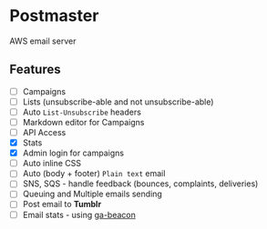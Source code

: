 # Postmaster

AWS email server

## Features

- [ ] Campaigns
- [ ] Lists (unsubscribe-able and not unsubscribe-able)
- [ ] Auto `List-Unsubscribe` headers
- [ ] Markdown editor for Campaigns
- [ ] API Access
- [x] Stats
- [x] Admin login for campaigns
- [ ] Auto inline CSS
- [ ] Auto (body + footer) `Plain text` email
- [ ] SNS, SQS - handle feedback (bounces, complaints, deliveries)
- [ ] Queuing and Multiple emails sending
- [ ] Post email to **Tumblr**
- [ ] Email stats - using [ga-beacon](https://github.com/igrigorik/ga-beacon)
